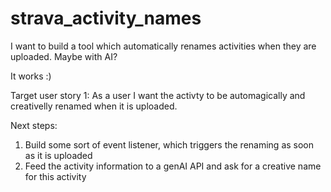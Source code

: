 # strava_activity_names
I want to build a tool which automatically renames activities when they are uploaded. Maybe with AI?


It works :)

Target user story 1: As a user I want the activty to be automagically and creativelly renamed when it is uploaded.

Next steps: 
1. Build some sort of event listener, which triggers the renaming as soon as it is uploaded
2. Feed the activity information to a genAI API and ask for a creative name for this activity
